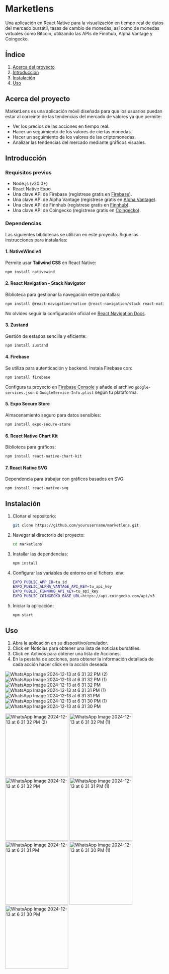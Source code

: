 # Marketlens

Una aplicación en React Native para la visualización en tiempo real de datos del mercado bursátil, tasas de cambio de monedas, así como de monedas virtuales como Bitcoin, utilizando las APIs de Finnhub, Alpha Vantage y Coingecko.

## Índice
1. [Acerca del proyecto](#cerca-del-proyecto)
2. [Introducción](#introducción)
3. [Instalación](#instalación)
4. [Uso](#uso)

## Acerca del proyecto
MarketLens es una aplicación móvil diseñada para que los usuarios puedan estar al correinte de las tendencias del mercado de valores ya que permite:
- Ver los precios de las acciones en tiempo real.
- Hacer un seguimiento de los valores de ciertas monedas.
- Hacer un seguimiento de los valores de las criptomonedas.
- Analizar las tendencias del mercado mediante gráficos visuales.

## Introducción
### Requisitos previos
- Node.js (v20.0+)
- React Native Expo
- Una clave API de Firebase (regístrese gratis en [Firebase](https://firebase.google.com/)).
- Una clave API de Alpha Vantage (regístrese gratis en [Alpha Vantage](https://alphavantage.co)).
- Una clave API de Finnhub (regístrese gratis en [Finnhub](https://finnhub.io)).
- Una clave API de Coingecko (regístrese gratis en [Coingecko](https://api.coingecko.com)).
  
### Dependencias
Las siguientes bibliotecas se utilizan en este proyecto. Sigue las instrucciones para instalarlas:

#### 1. **NativeWind v4**
Permite usar **Tailwind CSS** en React Native:
```bash
npm install nativewind
```

#### 2. **React Navigation - Stack Navigator**
Biblioteca para gestionar la navegación entre pantallas:
```bash
npm install @react-navigation/native @react-navigation/stack react-native-screens react-native-safe-area-context react-native-gesture-handler react-native-reanimated
```
No olvides seguir la configuración oficial en [React Navigation Docs](https://reactnavigation.org/docs/getting-started).

#### 3. **Zustand**
Gestión de estados sencilla y eficiente:
```bash
npm install zustand
```

#### 4. **Firebase**
Se utiliza para autenticación y backend. Instala Firebase con:
```bash
npm install firebase
```
Configura tu proyecto en [Firebase Console](https://console.firebase.google.com/) y añade el archivo `google-services.json` o `GoogleService-Info.plist` según tu plataforma.

#### 5. **Expo Secure Store**
Almacenamiento seguro para datos sensibles:
```bash
npm install expo-secure-store
```

#### 6. **React Native Chart Kit**
Biblioteca para gráficos:
```bash
npm install react-native-chart-kit
```

#### 7. **React Native SVG**
Dependencia para trabajar con gráficos basados en SVG:
```bash
npm install react-native-svg
```

## Instalación
1. Clonar el repositorio:
   ```bash
   git clone https://github.com/yourusername/marketlens.git
   ```
2. Navegar al directorio del proyecto:
   ```bash
   cd marketlens
   ```
3. Installar las dependencias:
   ```bash
   npm install
   ```

4. Configurar las variables de entorno en el fichero .env:
   ```bash
   EXPO_PUBLIC_APP_ID=tu_id
   EXPO_PUBLIC_ALPHA_VANTAGE_API_KEY=tu_api_key
   EXPO_PUBLIC_FINNHUB_API_KEY=tu_api_key
   EXPO_PUBLIC_COINGECKO_BASE_URL=https://api.coingecko.com/api/v3
   ```
5. Iniciar la aplicación:
   ```bash
   npm start
   ```

## Uso
1. Abra la aplicación en su dispositivo/emulador.
2. Click en Noticias para obtener una lista de noticias bursátiles.
3. Click en Activos para obtener una lista de Acciones.
4. En la pestaña de acciones, para obtener la información detallada de cada acción hacer click en la acción deseada.

![WhatsApp Image 2024-12-13 at 6 31 32 PM (2)](https://github.com/user-attachments/assets/5c577667-8802-4f95-8113-59c052205322)
![WhatsApp Image 2024-12-13 at 6 31 32 PM (1)](https://github.com/user-attachments/assets/8beebfed-b554-4b1f-a5eb-63ea0387641a)
![WhatsApp Image 2024-12-13 at 6 31 32 PM](https://github.com/user-attachments/assets/f3e0ef95-be7b-4dde-8317-b3ffc7b4d70b)
![WhatsApp Image 2024-12-13 at 6 31 31 PM (1)](https://github.com/user-attachments/assets/364d6896-3af1-4e75-b04e-530511313204)
![WhatsApp Image 2024-12-13 at 6 31 31 PM](https://github.com/user-attachments/assets/80068424-7390-4f61-8374-42ffdde747cc)
![WhatsApp Image 2024-12-13 at 6 31 30 PM (1)](https://github.com/user-attachments/assets/cc860ecf-0c1c-41c4-bd8d-7c20fcbe6e45)
![WhatsApp Image 2024-12-13 at 6 31 30 PM](https://github.com/user-attachments/assets/a6e2cb71-b9f7-438d-8b51-f252ccd65638)


<img src="https://github.com/user-attachments/assets/5c577667-8802-4f95-8113-59c052205322" alt="WhatsApp Image 2024-12-13 at 6 31 32 PM (2)" width="200" />
<img src="https://github.com/user-attachments/assets/8beebfed-b554-4b1f-a5eb-63ea0387641a" alt="WhatsApp Image 2024-12-13 at 6 31 32 PM (1)" width="200" />
<img src="https://github.com/user-attachments/assets/f3e0ef95-be7b-4dde-8317-b3ffc7b4d70b" alt="WhatsApp Image 2024-12-13 at 6 31 32 PM" width="200" />
<img src="https://github.com/user-attachments/assets/364d6896-3af1-4e75-b04e-530511313204" alt="WhatsApp Image 2024-12-13 at 6 31 31 PM (1)" width="200" />
<img src="https://github.com/user-attachments/assets/80068424-7390-4f61-8374-42ffdde747cc" alt="WhatsApp Image 2024-12-13 at 6 31 31 PM" width="200" />
<img src="https://github.com/user-attachments/assets/cc860ecf-0c1c-41c4-bd8d-7c20fcbe6e45" alt="WhatsApp Image 2024-12-13 at 6 31 30 PM (1)" width="200" />
<img src="https://github.com/user-attachments/assets/a6e2cb71-b9f7-438d-8b51-f252ccd65638" alt="WhatsApp Image 2024-12-13 at 6 31 30 PM" width="200" />













